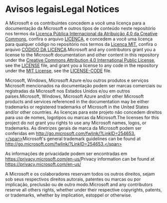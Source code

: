 # <a name="legal-notices"></a><span data-ttu-id="3071c-101">Avisos legais</span><span class="sxs-lookup"><span data-stu-id="3071c-101">Legal Notices</span></span>
<span data-ttu-id="3071c-102">A Microsoft e os contribuintes concedem a você uma licença para a documentação da Microsoft e outros tipos de conteúdo neste repositório nos termos da [Licença Pública Internacional da Atribuição 4.0 da Creative Commons](https://creativecommons.org/licenses/by/4.0/legalcode), confira o arquivo [LICENÇA](LICENSE), e concedem a você uma licença para qualquer código no repositório nos termos da [Licença MIT](https://opensource.org/licenses/MIT), confira o arquivo [CÓDIGO DA LICENÇA](LICENSE-CODE).</span><span class="sxs-lookup"><span data-stu-id="3071c-102">Microsoft and any contributors grant you a license to the Microsoft documentation and other content in this repository under the [Creative Commons Attribution 4.0 International Public License](https://creativecommons.org/licenses/by/4.0/legalcode), see the [LICENSE](LICENSE) file, and grant you a license to any code in the repository under the [MIT License](https://opensource.org/licenses/MIT), see the [LICENSE-CODE](LICENSE-CODE) file.</span></span>

<span data-ttu-id="3071c-103">Microsoft, Windows, Microsoft Azure e/ou outros produtos e serviços Microsoft mencionados na documentação podem ser marcas comerciais ou registradas da Microsoft nos Estados Unidos e/ou em outros países.</span><span class="sxs-lookup"><span data-stu-id="3071c-103">Microsoft, Windows, Microsoft Azure and/or other Microsoft products and services referenced in the documentation may be either trademarks or registered trademarks of Microsoft in the United States and/or other countries.</span></span>
<span data-ttu-id="3071c-104">As licenças para este projeto não concedem direitos para uso de nomes, logotipos ou marcas da Microsoft.</span><span class="sxs-lookup"><span data-stu-id="3071c-104">The licenses for this project do not grant you rights to use any Microsoft names, logos, or trademarks.</span></span>
<span data-ttu-id="3071c-105">As diretrizes gerais de marca da Microsoft podem ser conferidas em http://go.microsoft.com/fwlink/?LinkID=254653.</span><span class="sxs-lookup"><span data-stu-id="3071c-105">Microsoft's general trademark guidelines can be found at http://go.microsoft.com/fwlink/?LinkID=254653.</span></span>

<span data-ttu-id="3071c-106">As informações de privacidade podem ser encontradas em https://privacy.microsoft.com/en-us/</span><span class="sxs-lookup"><span data-stu-id="3071c-106">Privacy information can be found at https://privacy.microsoft.com/en-us/</span></span>

<span data-ttu-id="3071c-107">A Microsoft e os colaboradores reservam todos os outros direitos, sejam sob seus respectivos direitos autorais, patentes ou marcas ou por implicação, preclusão ou de outro modo.</span><span class="sxs-lookup"><span data-stu-id="3071c-107">Microsoft and any contributors reserve all others rights, whether under their respective copyrights, patents, or trademarks, whether by implication, estoppel or otherwise.</span></span>
